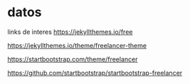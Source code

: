 # datos
links de interes
https://jekyllthemes.io/free

https://jekyllthemes.io/theme/freelancer-theme

https://startbootstrap.com/theme/freelancer

https://github.com/startbootstrap/startbootstrap-freelancer
